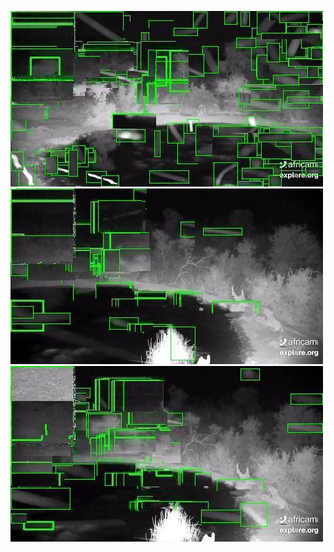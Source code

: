 ![20200711-232000-235005](in/20200711/20200711-232000-235005_0_.jpg)
![20200711-235010-000000](in/20200711/20200711-235010-000000_0_.jpg)
![20200712-000005-003010](in/20200712/20200712-000005-003010_0_.jpg)
